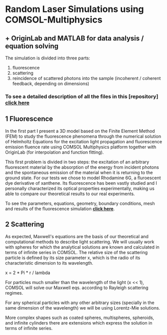 # Random Laser Simulations using COMSOL-Multiphysics 
## + OriginLab and MATLAB for data analysis / equation solving

The simulation is divided into three parts:
1. fluorescence
2. scattering
3. reincidence of scattered photons into the sample (incoherent / coherent feedback, depending on dimensions)

### To see a detailed description of all the files in this [repository] **[click here](Files_Description.md)**

## 1 Fluorescence

In the first part I present a 3D model based on the Finite Element Method (FEM) to study the fluorescence phenomena through the numerical solution of Helmholtz Equations for the excitation light propagation and fluorescence emission fluence rate using COMSOL Multiphysics platform together with OriginLab (for interpolation and function fitting). 

This first problem is divided in two steps: the excitation of an arbitrary fluorescent material by the absorption of the energy from incident photons and the spontaneous emission of the material when it is returning to the ground state.
For our tests we chose to model Rhodamine 6G, a fluroescent dye derivative of xanthene. Its fluorescence has been vastly studied and I personally characterized its optical properties experimentally, making us able to compare our theoretical results to our real experiments.

To see the parameters, equations, geometry, boundary conditions, mesh and results of the fluorescence simulation **[click here](Fluorescence_Simulation_Summary.pdf)**.

## 2 Scattering

As expected, Maxwell's equations are the basis of our theoretical and computational methods to describe light scattering. We will usually work with spheres for which the analytical solutions are known and calculated in terms of infinite series in COMSOL.
The relative size of the scattering particle is defined by its size parameter x, which is the radio of its characteristic dimension to its wavelength. 

x = 2 * Pi * r / lambda

For particles much smaller than the wavelength of the light (x << 1), COMSOL will solve our Maxwell eqs. according to Rayleigh scattering regimes.

For any spherical particles with any other arbitrary sizes (specially in the same dimension of the wavelength) we will be using Lorentz-Mie solutions. 

More complex shapes such as coated spheres, multispheres, spheroids, and infinite cylinders there are extensions which express the solution in terms of infinite series.
